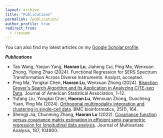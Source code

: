 ```yaml
---
layout: archive
title: "Publications"
permalink: /publication/
author_profile: true
redirect_from:
  - /resume
---
```


You can also find my latest articles on my [Google Scholar profile](https://scholar.google.com/citations?hl=en&user=CvNah7sAAAAJ).

***Publications***

- Tao Wang, Yanjun Yang, **Haoran Lu**, Jiaheng Cui, Ping Ma, Wenxuan Zhong, Yiping Zhao (2024). Functional Regression for SERS Spectrum Transformation Across Diverse Instruments. Analyst, accepted.
- Ping Ma, Yongkai Chen, **Haoran Lu**, Wenxuan Zhong (2024). [Bisection Grover's Search Algorithm and Its Application in Analyzing CITE-seq Data](https://app.box.com/s/ok6j8dh33wwa5xo7kthkkultd08jlqln). Journal of American Statistical Association, 1–12.
- Yufang Liu, Yongkai Chen, **Haoran Lu**, Wenxuan Zhong, Guocheng Yuan,  Ping Ma (2024). [Orthogonal multimodality integration and clustering in single-cell data](https://bmcbioinformatics.biomedcentral.com/articles/10.1186/s12859-024-05773-y). BMC bioinformatics, 25(1), 164.
- Shengji Jia, Chunming Zhang, **Haoran Lu** (2022). [Covariance function versus covariance matrix estimation in efficient semi-parametric regression for longitudinal data analysis](https://www.sciencedirect.com/science/article/abs/pii/S0047259X21001767). Journal of Multivariate Analysis, 187, 104900.



